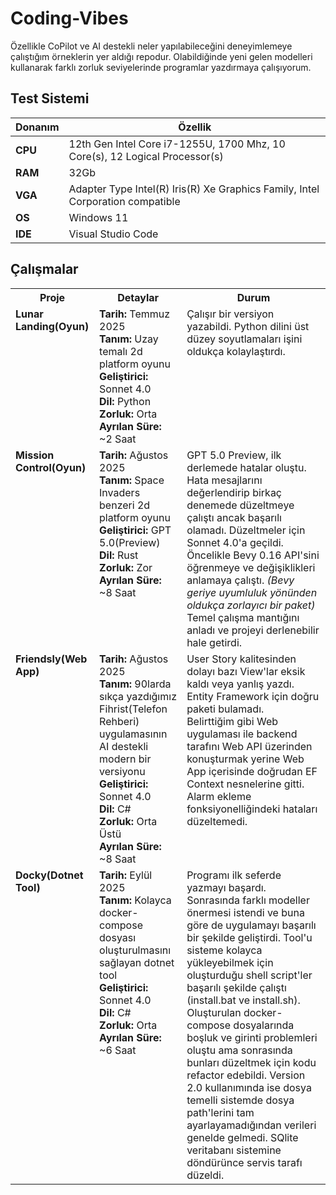 # Coding-Vibes

Özellikle CoPilot ve AI destekli neler yapılabileceğini deneyimlemeye çalıştığım örneklerin yer aldığı repodur. Olabildiğinde yeni gelen modelleri kullanarak farklı zorluk seviyelerinde programlar yazdırmaya çalışıyorum.

## Test Sistemi

| **Donanım** | **Özellik**                                                                    |
| ----------- | ------------------------------------------------------------------------------ |
| **CPU**     | 12th Gen Intel Core i7-1255U, 1700 Mhz, 10 Core(s), 12 Logical Processor(s)    |
| **RAM**     | 32Gb                                                                           |
| **VGA**     | Adapter Type Intel(R) Iris(R) Xe Graphics Family, Intel Corporation compatible |
| **OS**      | Windows 11                                                                     |
| **IDE**     | Visual Studio Code                                                             |

## Çalışmalar

<table>
   <tr>
      <th>Proje</th>
      <th>Detaylar</th>
      <th>Durum</th>
   </tr>
   <tr>
      <td valign="top"><strong>Lunar Landing(Oyun)</strong></td>
      <td valign="top"><strong>Tarih:</strong> Temmuz 2025<br><strong>Tanım:</strong> Uzay temalı 2d platform oyunu<br><strong>Geliştirici:</strong> Sonnet 4.0<br><strong>Dil:</strong> Python<br><strong>Zorluk:</strong> Orta<br><strong>Ayrılan Süre:</strong> ~2 Saat</td>
      <td valign="top">Çalışır bir versiyon yazabildi. Python dilini üst düzey soyutlamaları işini oldukça kolaylaştırdı.</td>
   </tr>
   <tr>
      <td valign="top"><strong>Mission Control(Oyun)</strong></td>
      <td valign="top"><strong>Tarih:</strong> Ağustos 2025<br><strong>Tanım:</strong> Space Invaders benzeri 2d platform oyunu<br><strong>Geliştirici:</strong> GPT 5.0(Preview)<br><strong>Dil:</strong> Rust<br><strong>Zorluk:</strong> Zor<br><strong> Ayrılan Süre:</strong> ~8 Saat</td>
      <td valign="top">GPT 5.0 Preview, ilk derlemede hatalar oluştu. Hata mesajlarını değerlendirip birkaç denemede düzeltmeye çalıştı ancak başarılı olamadı. Düzeltmeler için Sonnet 4.0'a geçildi. Öncelikle Bevy 0.16 API'sini öğrenmeye ve değişiklikleri anlamaya çalıştı. <em>(Bevy geriye uyumluluk yönünden oldukça zorlayıcı bir paket)</em> Temel çalışma mantığını anladı ve projeyi derlenebilir hale getirdi.</td>
   </tr>
   <tr>
      <td valign="top"><strong>Friendsly(Web App)</strong></td>
      <td valign="top"><strong>Tarih:</strong> Ağustos 2025<br><strong>Tanım:</strong> 90larda sıkça yazdığımız Fihrist(Telefon Rehberi) uygulamasının AI destekli modern bir versiyonu<br><strong>Geliştirici:</strong> Sonnet 4.0<br><strong>Dil:</strong> C#<br><strong>Zorluk:</strong> Orta Üstü<br><strong>Ayrılan Süre:</strong> ~8 Saat</td>
      <td valign="top">User Story kalitesinden dolayı bazı View'lar eksik kaldı veya yanlış yazdı.<br>Entity Framework için doğru paketi bulamadı.<br>Belirttiğim gibi Web uygulaması ile backend tarafını Web API üzerinden konuşturmak yerine Web App içerisinde doğrudan EF Context nesnelerine gitti.<br>Alarm ekleme fonksiyonelliğindeki hataları düzeltemedi.</td>
   </tr>
   <tr>
      <td valign="top"><strong>Docky(Dotnet Tool)</strong></td>
      <td valign="top"><strong>Tarih:</strong> Eylül 2025<br><strong>Tanım:</strong> Kolayca docker-compose dosyası oluşturulmasını sağlayan dotnet tool<br><strong>Geliştirici:</strong> Sonnet 4.0<br><strong>Dil:</strong> C#<br><strong>Zorluk:</strong> Orta<br><strong> Ayrılan Süre:</strong> ~6 Saat </td>
      <td valign="top">Programı ilk seferde yazmayı başardı. Sonrasında farklı modeller önermesi istendi ve buna göre de uygulamayı başarılı bir şekilde geliştirdi. Tool'u sisteme kolayca yükleyebilmek için oluşturduğu shell script'ler başarılı şekilde çalıştı (install.bat ve install.sh). Oluşturulan docker-compose dosyalarında boşluk ve girinti problemleri oluştu ama sonrasında bunları düzeltmek için kodu refactor edebildi. Version 2.0 kullanımında ise dosya temelli sistemde dosya path'lerini tam ayarlayamadığından verileri genelde gelmedi. SQlite veritabanı sistemine döndürünce servis tarafı düzeldi. </td> 
   </tr>
</table>
